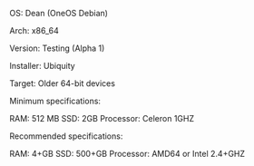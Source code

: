 OS: Dean (OneOS Debian)

Arch: x86_64

Version: Testing (Alpha 1)

Installer: Ubiquity

Target: Older 64-bit devices

Minimum specifications:
  
  RAM: 512 MB
  SSD: 2GB
  Processor: Celeron 1GHZ

Recommended specifications:
  
  RAM: 4+GB
  SSD: 500+GB
  Processor: AMD64 or Intel 2.4+GHZ
